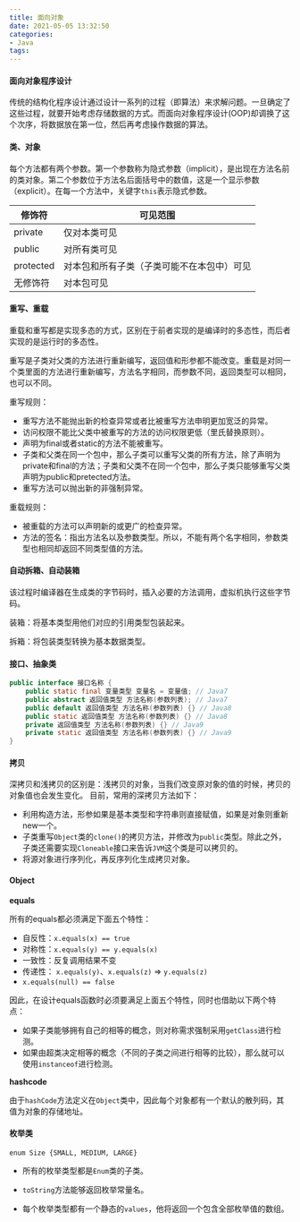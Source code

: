```yaml
---
title: 面向对象
date: 2021-05-05 13:32:50
categories:
- Java
tags:
---
```


#### 面向对象程序设计

传统的结构化程序设计通过设计一系列的过程（即算法）来求解问题。一旦确定了这些过程，就要开始考虑存储数据的方式。而面向对象程序设计(OOP)却调换了这个次序，将数据放在第一位，然后再考虑操作数据的算法。

#### 类、对象

每个方法都有两个参数。第一个参数称为隐式参数（implicit），是出现在方法名前的类对象。第二个参数位于方法名后面括号中的数值，这是一个显示参数（explicit）。在每一个方法中，关键字`this`表示隐式参数。

修饰符 | 可见范围
-| -
private | 仅对本类可见
public | 对所有类可见
protected | 对本包和所有子类（子类可能不在本包中）可见
无修饰符 | 对本包可见

#### 重写、重载

重载和重写都是实现多态的方式，区别在于前者实现的是编译时的多态性，而后者实现的是运行时的多态性。 

重写是子类对父类的方法进行重新编写，返回值和形参都不能改变。重载是对同一个类里面的方法进行重新编写，方法名字相同，而参数不同，返回类型可以相同，也可以不同。

重写规则：
+ 重写方法不能抛出新的检查异常或者比被重写方法申明更加宽泛的异常。
+ 访问权限不能比父类中被重写的方法的访问权限更低（里氏替换原则）。
+ 声明为final或者static的方法不能被重写。
+ 子类和父类在同一个包中，那么子类可以重写父类的所有方法，除了声明为private和final的方法；子类和父类不在同一个包中，那么子类只能够重写父类声明为public和pretected方法。
+ 重写方法可以抛出新的非强制异常。

重载规则：
+ 被重载的方法可以声明新的或更广的检查异常。
+ 方法的签名：指出方法名以及参数类型。所以，不能有两个名字相同，参数类型也相同却返回不同类型值的方法。

#### 自动拆箱、自动装箱

该过程时编译器在生成类的字节码时，插入必要的方法调用，虚拟机执行这些字节码。

装箱：将基本类型用他们对应的引用类型包装起来。

拆箱：将包装类型转换为基本数据类型。

#### 接口、抽象类

```java
public interface 接口名称 {
    public static final 变量类型 变量名 = 变量值; // Java7
    public abstract 返回值类型 方法名称(参数列表); // Java7
    public default 返回值类型 方法名称(参数列表) {} // Java8
	public static 返回值类型 方法名称(参数列表) {} // Java8
    private 返回值类型 方法名称(参数列表) {} // Java9
    private static 返回值类型 方法名称(参数列表) {} // Java9
}
```
#### 拷贝

深拷贝和浅拷贝的区别是：浅拷贝的对象，当我们改变原对象的值的时候，拷贝的对象值也会发生变化。
目前，常用的深拷贝方法如下：

+ 利用构造方法，形参如果是基本类型和字符串则直接赋值，如果是对象则重新new一个。
+ 子类重写`Object`类的`clone()`的拷贝方法，并修改为`public`类型。除此之外，子类还需要实现`Cloneable`接口来告诉`JVM`这个类是可以拷贝的。
+ 将源对象进行序列化，再反序列化生成拷贝对象。

#### Object

**equals**

所有的equals都必须满足下面五个特性：

+ 自反性：`x.equals(x) == true`
+ 对称性：`x.equals(y) == y.equals(x)`
+ 一致性：反复调用结果不变
+ 传递性： `x.equals(y)`、`x.equals(z)` => `y.equals(z)`
+ `x.equals(null) == false`

因此，在设计equals函数时必须要满足上面五个特性，同时也借助以下两个特点：

+ 如果子类能够拥有自己的相等的概念，则对称需求强制采用`getClass`进行检测。
+ 如果由超类决定相等的概念（不同的子类之间进行相等的比较），那么就可以使用`instanceof`进行检测。

**hashcode**

由于`hashCode`方法定义在`Object`类中，因此每个对象都有一个默认的散列码，其值为对象的存储地址。

#### 枚举类

`enum Size {SMALL, MEDIUM, LARGE}`

+ 所有的枚举类型都是`Enum`类的子类。

+ `toString`方法能够返回枚举常量名。

+ 每个枚举类型都有一个静态的`values`，他将返回一个包含全部枚举值的数组。